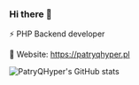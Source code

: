 ### Hi there 👋

⚡ PHP Backend developer

🌱 Website: https://patryqhyper.pl

![PatryQHyper's GitHub stats](https://github-readme-stats.vercel.app/api?username=PatryQHyper&count_private=true&show_icons=true&theme=radical)


<!--
**PatryQHyper/PatryQHyper** is a ✨ _special_ ✨ repository because its `README.md` (this file) appears on your GitHub profile.

Here are some ideas to get you started:

- 🔭 I’m currently working on ...
- 🌱 I’m currently learning ...
- 👯 I’m looking to collaborate on ...
- 🤔 I’m looking for help with ...
- 💬 Ask me about ...
- 📫 How to reach me: ...
- 😄 Pronouns: ...
- ⚡ Fun fact: ...
-->
